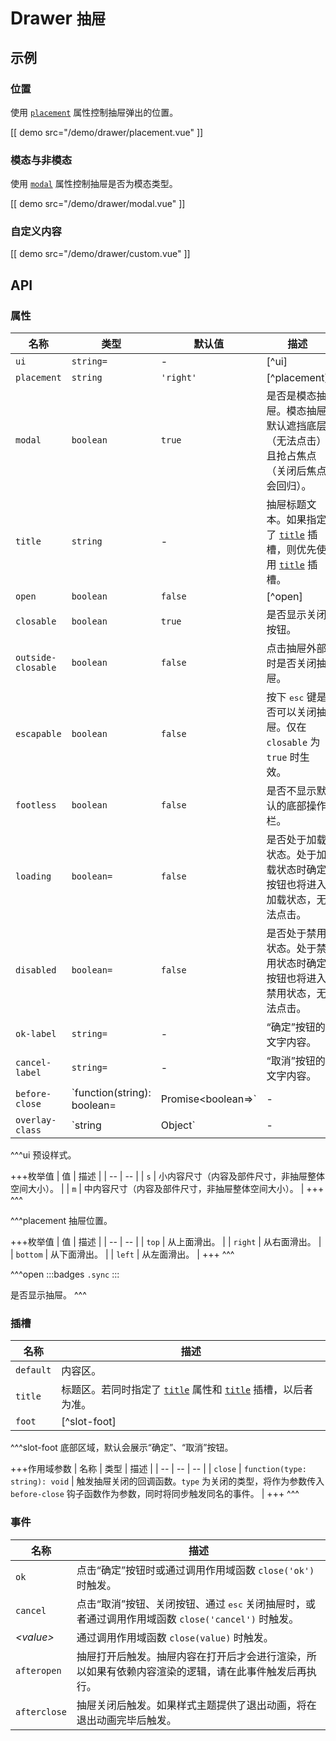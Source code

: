# Drawer <small>抽屉</small>

## 示例

### 位置

使用 [`placement`](#props-placement) 属性控制抽屉弹出的位置。

[[ demo src="/demo/drawer/placement.vue" ]]

### 模态与非模态

使用 [`modal`](#props-modal) 属性控制抽屉是否为模态类型。

[[ demo src="/demo/drawer/modal.vue" ]]

### 自定义内容

[[ demo src="/demo/drawer/custom.vue" ]]

## API

### 属性

| 名称 | 类型 | 默认值 | 描述 |
| -- | -- | -- | -- |
| ``ui`` | `string=` | - | [^ui] |
| ``placement`` | `string` | `'right'` | [^placement] |
| ``modal`` | `boolean` | `true` | 是否是模态抽屉。模态抽屉默认遮挡底层（无法点击）且抢占焦点（关闭后焦点会回归）。 |
| ``title`` | `string` | - | 抽屉标题文本。如果指定了 [`title`](#slots-title) 插槽，则优先使用 [`title`](#slots-title) 插槽。 |
| ``open`` | `boolean` | `false` | [^open] |
| ``closable`` | `boolean` | `true` | 是否显示关闭按钮。 |
| ``outside-closable`` | `boolean` | `false` | 点击抽屉外部时是否关闭抽屉。 |
| ``escapable`` | `boolean` | `false` | 按下 <kbd>esc</kbd> 键是否可以关闭抽屉。仅在 `closable` 为 `true` 时生效。 |
| ``footless`` | `boolean` | `false` | 是否不显示默认的底部操作栏。 |
| ``loading`` | `boolean=` | `false` | 是否处于加载状态。处于加载状态时确定按钮也将进入加载状态，无法点击。 |
| ``disabled`` | `boolean=` | `false` | 是否处于禁用状态。处于禁用状态时确定按钮也将进入禁用状态，无法点击。 |
| ``ok-label`` | `string=` | - | “确定”按钮的文字内容。 |
| ``cancel-label`` | `string=` | - | “取消”按钮的文字内容。 |
| ``before-close`` | `function(string): boolean=|Promise<boolean=>` | - | 在将触发关闭的操作发生后执行，参考 [`Dialog`](./dialog) 组件的 [`before-close`](./dialog#props-before-close) 属性。 |
| ``overlay-class`` | `string | Object` | - | 抽屉浮层根元素类名，参考 [`Overlay`](./overlay) 组件的 [`overlay-class`](./overlay#props-overlay-class) 属性。 |

^^^ui
预设样式。

+++枚举值
| 值 | 描述 |
| -- | -- |
| `s` | 小内容尺寸（内容及部件尺寸，非抽屉整体空间大小）。 |
| `m` | 中内容尺寸（内容及部件尺寸，非抽屉整体空间大小）。 |
+++
^^^

^^^placement
抽屉位置。

+++枚举值
| 值 | 描述 |
| -- | -- |
| `top` | 从上面滑出。 |
| `right` | 从右面滑出。 |
| `bottom` | 从下面滑出。 |
| `left` | 从左面滑出。 |
+++
^^^


^^^open
:::badges
`.sync`
:::

是否显示抽屉。
^^^

### 插槽

| 名称 | 描述 |
| -- | -- |
| ``default`` | 内容区。 |
| ``title`` | 标题区。若同时指定了 [`title`](#props-title) 属性和 [`title`](#slots-title) 插槽，以后者为准。 |
| ``foot`` | [^slot-foot] |

^^^slot-foot
底部区域，默认会展示“确定”、“取消”按钮。

+++作用域参数
| 名称 | 类型 | 描述 |
| -- | -- | -- |
| `close` | `function(type: string): void` | 触发抽屉关闭的回调函数。`type` 为关闭的类型，将作为参数传入 `before-close` 钩子函数作为参数，同时将同步触发同名的事件。 |
+++
^^^

### 事件

| 名称 | 描述 |
| -- | -- |
| ``ok`` | 点击“确定”按钮时或通过调用作用域函数 `close('ok')` 时触发。 |
| ``cancel`` | 点击“取消”按钮、关闭按钮、通过 <kbd>esc</kbd> 关闭抽屉时，或者通过调用作用域函数 `close('cancel')` 时触发。 |
| <var>&lt;value&gt;</var> | 通过调用作用域函数 `close(value)` 时触发。 |
| ``afteropen`` | 抽屉打开后触发。抽屉内容在打开后才会进行渲染，所以如果有依赖内容渲染的逻辑，请在此事件触发后再执行。 |
| ``afterclose`` | 抽屉关闭后触发。如果样式主题提供了退出动画，将在退出动画完毕后触发。 |
